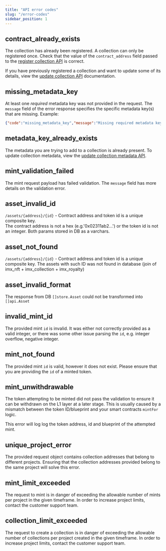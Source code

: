 ```yaml
---
title: "API error codes"
slug: "/error-codes"
sidebar_position: 1
---
```


## contract_already_exists

The collection has already been registered. A collection can only be registered once. Check that the value of the `contract_address` field passed to the [register collection API](ref:post_v1-collections-1) is correct.

If you have previously registered a collection and want to update some of its details, view the [update collection API](ref:patch_v1-collections-address-1) documentation.

## missing_metadata_key

At least one *required* metadata key was not provided in the request. The `message` field of the error response specifies the specific metadata key(s) that are missing. Example:

```json
{"code":"missing_metadata_key","message":"Missing required metadata key: name"}
``` 

## metadata_key_already_exists

The metadata you are trying to add to a collection is already present. To update collection metadata, view the [update collection metadata API](ref:patch_v1-collections-address-metadata-schema-name).

## mint_validation_failed

The mint request payload has failed validation. The `message` field has more details on the validation error.

## asset_invalid_id
`/assets/{address}/{id}` - Contract address and token id is a unique composite key.  
The contract address is not a hex (e.g.'0x02311ab2...') or the token id is not an integer. Both params stored in DB as a varchars. 

## asset_not_found

`/assets/{address}/{id}` - Contract address and token id is a unique composite key. 
The assets with such ID was not found in database (join of imx_nft + imx_collection + imx_royalty)

## asset_invalid_format

The response from DB `[]store.Asset` could not be transformed into `[]api.Asset`

## invalid_mint_id

The provided mint `id` is invalid. It was either not correctly provided as a valid integer, or there was some other issue parsing the `id`, e.g. integer overflow, negative integer.

## mint_not_found

The provided mint `id` is valid, however it does not exist. Please ensure that you are providing the `id` of a minted token.

## mint_unwithdrawable

The token attempting to be minted did not pass the validation to ensure it can be withdrawn on the L1 layer at a later stage. This is usually caused by a mismatch between the token ID/blueprint and your smart contracts `mintFor` logic.

This error will log log the token address, id and blueprint of the attempted mint.

## unique_project_error

The provided request object contains collection addresses that belong to different projects. Ensuring that the collection addresses provided belong to the same project will solve this error.

## mint_limit_exceeded

The request to mint is in danger of exceeding the allowable number of mints per project in the given timeframe. In order to increase project limits, contact the customer support team.

## collection_limit_exceeded

The request to create a collection is in danger of exceeding the allowable number of collections per project created in the given timeframe. In order to increase project limits, contact the customer support team.